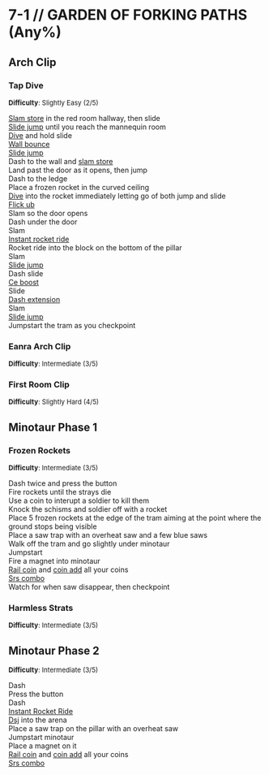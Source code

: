 # 7-1 // GARDEN OF FORKING PATHS (Any%)


## Arch Clip

### Tap Dive
<font size="2">
    <b>Difficulty</b>: Slightly Easy (2/5)
</font> <br/> 

[Slam store](/speedrun-tech.md#slam-store) in the red room hallway, then slide <br/>
[Slide jump](/speedrun-tech.md#slide-jump) until you reach the mannequin room <br/>
[Dive](/speedrun-tech.md#dives) and hold slide <br/>
[Wall bounce](/speedrun-tech.md#wall-bounces) <br/>
[Slide jump](/speedrun-tech.md#slide-jump) <br/>
Dash to the wall and [slam store](/speedrun-tech.md#slam-store) <br/>
Land past the door as it opens, then jump <br/>
Dash to the ledge <br/>
Place a frozen rocket in the curved ceiling <br/>
[Dive](/speedrun-tech.md#dives) into the rocket immediately letting go of both jump and slide <br/>
[Flick ub](/speedrun-tech.md#flick-ub) <br/>
Slam so the door opens <br/>
Dash under the door <br/>
Slam <br/>
[Instant rocket ride](/speedrun-tech.md#instant-rocket-ride) <br/>
Rocket ride into the block on the bottom of the pillar <br/>
Slam <br/>
[Slide jump](/speedrun-tech.md#slide-jump) <br/>
Dash slide <br/>
[Ce boost](/speedrun-tech.md#ce-boost-core-eject-boost) <br/>
Slide <br/>
[Dash extension](/speedrun-tech.md#dash-extension) <br/>
Slam <br/>
[Slide jump](/speedrun-tech.md#slide-jump) <br/>
Jumpstart the tram as you checkpoint 
### Eanra Arch Clip
<font size="2">
    <b>Difficulty</b>: Intermediate (3/5)
</font> <br/> 


### First Room Clip
<font size="2">
    <b>Difficulty</b>: Slightly Hard (4/5)
</font> <br/> 



## Minotaur Phase 1

### Frozen Rockets
<font size="2">
    <b>Difficulty</b>: Intermediate (3/5)
</font> <br/> 

Dash twice and press the button <br/>
Fire rockets until the strays die <br/>
Use a coin to interupt a soldier to kill them <br/>
Knock the schisms and soldier off with a rocket <br/>
Place 5 frozen rockets at the edge of the tram aiming at the point where the ground stops being visible <br/>
Place a saw trap with an overheat saw and a few blue saws <br/>
Walk off the tram and go slightly under minotaur <br/>
Jumpstart <br/>
Fire a magnet into minotaur <br/>
[Rail coin](/speedrun-tech.md#railcoins) and [coin add](/speedrun-tech.md#coin-add) all your coins <br/>
[Srs combo](/speedrun-tech.md#srs-combo) <br/>
Watch for when saw disappear, then checkpoint

### Harmless Strats
<font size="2">
    <b>Difficulty</b>: Intermediate (3/5)
</font> <br/> 



## Minotaur Phase 2
<font size="2">
    <b>Difficulty</b>: Intermediate (3/5)
</font> <br/> 

Dash <br/>
Press the button <br/>
Dash <br/>
[Instant Rocket Ride](/speedrun-tech.md#instant-rocket-ride) <br/>
[Dsj](/speedrun-tech.md#dsj-dash-slide-jump) into the arena <br/>
Place a saw trap on the pillar with an overheat saw <br/>
Jumpstart minotaur <br/>
Place a magnet on it <br/>
[Rail coin](/speedrun-tech.md#railcoins) and [coin add](/speedrun-tech.md#coin-add) all your coins <br/>
[Srs combo](/speedrun-tech.md#srs-combo)